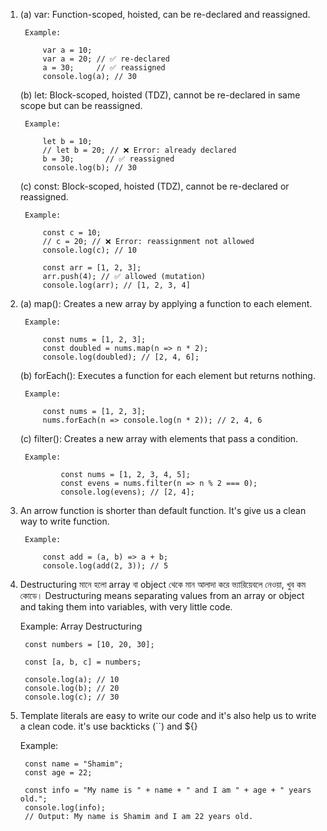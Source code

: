1.
    (a) var: Function-scoped, hoisted, can be re-declared and reassigned.

        Example: 

            var a = 10;
            var a = 20; // ✅ re-declared
            a = 30;     // ✅ reassigned
            console.log(a); // 30
    
    (b) let: Block-scoped, hoisted (TDZ), cannot be re-declared in same scope but can be reassigned.

        Example: 

            let b = 10;
            // let b = 20; // ❌ Error: already declared
            b = 30;       // ✅ reassigned
            console.log(b); // 30

    (c) const: Block-scoped, hoisted (TDZ), cannot be re-declared or reassigned.

        Example: 

            const c = 10;
            // c = 20; // ❌ Error: reassignment not allowed
            console.log(c); // 10

            const arr = [1, 2, 3];
            arr.push(4); // ✅ allowed (mutation)
            console.log(arr); // [1, 2, 3, 4]

2.
    (a) map(): Creates a new array by applying a function to each element.

        Example: 

            const nums = [1, 2, 3];
            const doubled = nums.map(n => n * 2);
            console.log(doubled); // [2, 4, 6];


    (b) forEach(): Executes a function for each element but returns nothing.

        Example: 

            const nums = [1, 2, 3];
            nums.forEach(n => console.log(n * 2)); // 2, 4, 6


    (c) filter(): Creates a new array with elements that pass a condition.

        Example: 

                const nums = [1, 2, 3, 4, 5];
                const evens = nums.filter(n => n % 2 === 0);
                console.log(evens); // [2, 4];


3. An arrow function is shorter than default function. It's give us a clean way to write function.

        Example: 

            const add = (a, b) => a + b;
            console.log(add(2, 3)); // 5


4. Destructuring মানে হলো array বা object থেকে মান আলাদা করে ভ্যারিয়েবলে নেওয়া, খুব কম কোডে।
Destructuring means separating values ​​from an array or object and taking them into variables, with very little code.

    Example: Array Destructuring

        const numbers = [10, 20, 30];

        const [a, b, c] = numbers;

        console.log(a); // 10
        console.log(b); // 20
        console.log(c); // 30


5. Template literals are easy to write our code and it's also help us to write a clean code.
    it's use backticks (``) and ${}

    Example: 

        const name = "Shamim";
        const age = 22;

        const info = "My name is " + name + " and I am " + age + " years old.";
        console.log(info);
        // Output: My name is Shamim and I am 22 years old.









